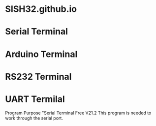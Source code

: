 # SISH32.github.io
# Serial Terminal
# Arduino Terminal
# RS232 Terminal
# UART Termilal
 Program Purpose "Serial Terminal Free V21.2
This program is needed to work through the serial port. 
